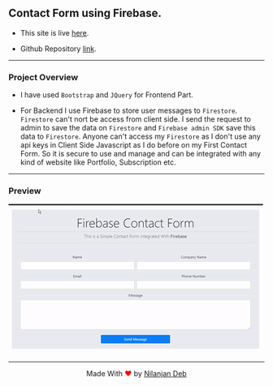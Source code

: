 ## Contact Form using Firebase.

- This site is live [here](https://fir-functions-nil.web.app/).

- Github Repository [link](https://github.com/firebase-contact).

---

### Project Overview

- I have used `Bootstrap` and `JQuery` for Frontend Part.

- For Backend I use Firebase to store user messages to `Firestore`. `Firestore` can't nort be access from client side. I send the request to admin to save the data on `Firestore` and `Firebase admin SDK` save this data to `Firestore`. Anyone can't access my `Firestore` as I don't use any api keys in Client Side Javascript as I do before on my First Contact Form. So it is secure to use and manage and can be integrated with any kind of website like Portfolio, Subscription etc.

---

### Preview

![](./preview.gif)

---

<p style="text-align: center;">Made With<span style="color: red;"> &#10084; </span>by <a href="https://github.com/nil1729" target="_blank"> Nilanjan Deb </a> </p>
